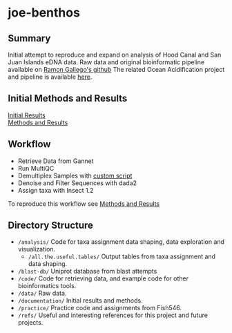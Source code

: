 # joe-benthos

## Summary
Initial attempt to reproduce and expand on analysis of Hood Canal and San Juan Islands eDNA data. Raw data and original bioinformatic pipeline available on [Ramon Gallego's github](https://github.com/ramongallego/Harmful.Algae.eDNA) The related Ocean Acidification project and pipeline is available [here](https://github.com/ramongallego/eDNA.and.Ocean.Acidification.Gallego.et.al.2020).

## Initial Methods and Results
[Initial Results](https://docs.google.com/presentation/d/1q-Bd3QJwW9msHNLYgbhqpKB1MxS_UekDfvtgkPvtSzE/edit#slide=id.p)   
[Methods and Results](https://github.com/fish546-2021/joe-benthos/blob/main/documentation/methods-results.md)   

## Workflow 
 - Retrieve Data from Gannet 
 - Run MultiQC
 - Demultiplex Samples with [custom script](https://github.com/ramongallego/demultiplexer_for_DADA2/blob/master/code_day.md)
 - Denoise and Filter Sequences with dada2
 - Assign taxa with Insect 1.2
 
To reproduce this workflow see [Methods and Results](https://github.com/fish546-2021/joe-benthos/blob/main/documentation/methods-results.md) 

## Directory Structure 
- `/analysis/` Code for taxa assignment data shaping, data exploration and visualization.   
    - `/all.the.useful.tables/` Output tables from taxa assignment and data shaping. 
- `/blast-db/` Uniprot database from blast attempts
- `/code/` Code for retrieving data, and example code for other bioinformatics tools. 
- `/data/` Raw data. 
- `/documentation/` Initial results and methods. 
- `/practice/` Practice code and assignments from Fish546. 
- `/refs/` Useful and interesting references for this project and future projects. 
